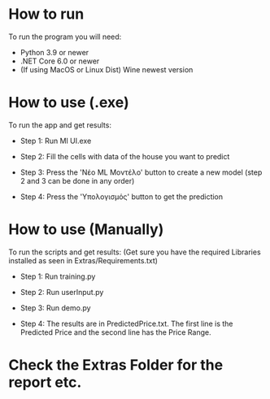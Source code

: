 # How to run
To run the program you will need:
- Python 3.9 or newer
- .NET Core 6.0 or newer
- (If using MacOS or Linux Dist) Wine newest version

# How to use (.exe)
To run the app and get results:

- Step 1:
Run Ml UI.exe

- Step 2:
Fill the cells with data of the house you want to predict

- Step 3:
Press the 'Νέο ML Μοντέλο' button to create a new model
(step 2 and 3 can be done in any order)

- Step 4:
Press the 'Υπολογισμός' button to get the prediction

# How to use (Manually)
To run the scripts and get results:
(Get sure you have the required Libraries installed as seen in Extras/Requirements.txt)

- Step 1:
Run training.py

- Step 2:
Run userInput.py

- Step 3:
Run demo.py

- Step 4:
The results are in PredictedPrice.txt.
The first line is the Predicted Price and the second line has the Price Range.

# Check the Extras Folder for the report etc.
